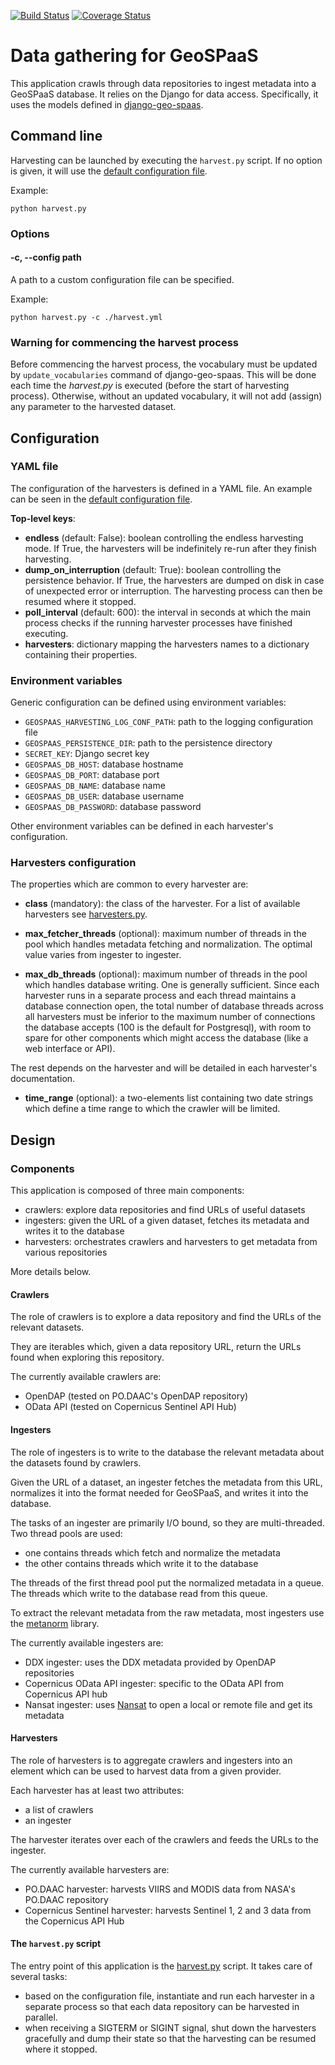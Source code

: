 [![Build Status](https://travis-ci.org/nansencenter/django-geo-spaas-harvesting.svg?branch=master)](https://travis-ci.org/nansencenter/django-geo-spaas-harvesting)
[![Coverage Status](https://coveralls.io/repos/github/nansencenter/django-geo-spaas-harvesting/badge.svg?branch=master)](https://coveralls.io/github/nansencenter/django-geo-spaas-harvesting?branch=master)

# Data gathering for GeoSPaaS

This application crawls through data repositories to ingest metadata into a GeoSPaaS database. It
relies on the Django for data access. Specifically, it uses the models defined in
[django-geo-spaas](https://github.com/nansencenter/django-geo-spaas).

## Command line

Harvesting can be launched by executing the `harvest.py` script. If no option is given, it will use
the [default configuration file](./geospaas_harvesting/harvest.yml).

Example:

```shell
python harvest.py
```

### Options

#### -c, --config path

A path to a custom configuration file can be specified.

Example:

```shell
python harvest.py -c ./harvest.yml
```
### Warning for commencing the harvest process
Before commencing the harvest process, the vocabulary must be updated by ```update_vocabularies``` command of django-geo-spaas. This will be done each time the *harvest.py* is executed (before the start of harvesting process). Otherwise, without an updated vocabulary, it will not add (assign) any parameter to the harvested dataset.

## Configuration

### YAML file

The configuration of the harvesters is defined in a YAML file.
An example can be seen in the [default configuration file](./geospaas_harvesting/harvest.yml).

**Top-level keys**:

- **endless** (default: False): boolean controlling the endless harvesting mode. If True, the
  harvesters will be indefinitely re-run after they finish harvesting.
- **dump_on_interruption** (default: True): boolean controlling the persistence behavior. If True, 
  the harvesters are dumped on disk in case of unexpected error or interruption. The harvesting 
  process can then be resumed where it stopped.
- **poll_interval** (default: 600): the interval in seconds at which the main process checks if the
  running harvester processes have finished executing.
- **harvesters**: dictionary mapping the harvesters names to a dictionary containing their
  properties.

### Environment variables

Generic configuration can be defined using environment variables:

- `GEOSPAAS_HARVESTING_LOG_CONF_PATH`: path to the logging configuration file
- `GEOSPAAS_PERSISTENCE_DIR`: path to the persistence directory
- `SECRET_KEY`: Django secret key
- `GEOSPAAS_DB_HOST`: database hostname
- `GEOSPAAS_DB_PORT`: database port
- `GEOSPAAS_DB_NAME`: database name
- `GEOSPAAS_DB_USER`: database username
- `GEOSPAAS_DB_PASSWORD`: database password

Other environment variables can be defined in each harvester's configuration.

### Harvesters configuration

The properties which are common to every harvester are:

- **class** (mandatory): the class of the harvester. For a list of available harvesters see
  [harvesters.py](./geospaas_harvesting/harvesters.py).

- **max_fetcher_threads** (optional): maximum number of threads in the pool which handles metadata
  fetching and normalization. The optimal value varies from ingester to ingester.

- **max_db_threads** (optional): maximum number of threads in the pool which handles database
  writing. One is generally sufficient. Since each harvester runs in a separate process and each
  thread maintains a database connection open, the total number of database threads across all
  harvesters must be inferior to the maximum number of connections the database accepts (100 is the
  default for Postgresql), with room to spare for other components which might access the database
  (like a web interface or API).

The rest depends on the harvester and will be detailed in each harvester's documentation.

- **time_range** (optional): a two-elements list containing two date strings which define a time
  range to which the crawler will be limited.

## Design

### Components

This application is composed of three main components:

- crawlers: explore data repositories and find URLs of useful datasets
- ingesters: given the URL of a given dataset, fetches its metadata and writes it to the database
- harvesters: orchestrates crawlers and harvesters to get metadata from various repositories

More details below.

#### Crawlers

The role of crawlers is to explore a data repository and find the URLs of the relevant datasets.

They are iterables which, given a data repository URL, return the URLs found when exploring this
repository.

The currently available crawlers are:

- OpenDAP (tested on PO.DAAC's OpenDAP repository)
- OData API (tested on Copernicus Sentinel API Hub)

#### Ingesters

The role of ingesters is to write to the database the relevant metadata about the datasets found by
crawlers.

Given the URL of a dataset, an ingester fetches the metadata from this URL, normalizes it into the
format needed for GeoSPaaS, and writes it into the database.

The tasks of an ingester are primarily I/O bound, so they are multi-threaded. Two thread pools are
used:

- one contains threads which fetch and normalize the metadata
- the other contains threads which write it to the database

The threads of the first thread pool put the normalized metadata in a queue. The threads which write
to the database read from this queue.

To extract the relevant metadata from the raw metadata, most ingesters use the
[metanorm](https://github.com/nansencenter/metanorm) library.

The currently available ingesters are:

- DDX ingester: uses the DDX metadata provided by OpenDAP repositories
- Copernicus OData API ingester: specific to the OData API from Copernicus API hub
- Nansat ingester: uses [Nansat](https://github.com/nansencenter/nansat) to open a local or remote
  file and get its metadata

#### Harvesters

The role of harvesters is to aggregate crawlers and ingesters into an element which can be used to
harvest data from a given provider.

Each harvester has at least two attributes:

- a list of crawlers
- an ingester

The harvester iterates over each of the crawlers and feeds the URLs to the ingester.

The currently available harvesters are:

- PO.DAAC harvester: harvests VIIRS and MODIS data from NASA's PO.DAAC repository
- Copernicus Sentinel harvester: harvests Sentinel 1, 2 and 3 data from the Copernicus API Hub

#### The `harvest.py` script

The entry point of this application is the [harvest.py](./geospaas_harvesting/harvest.py) script.
It takes care of several tasks:

- based on the configuration file, instantiate and run each harvester in a separate process
  so that each data repository can be harvested in parallel.
- when receiving a SIGTERM or SIGINT signal, shut down the harvesters gracefully and dump their
  state so that the harvesting can be resumed where it stopped.
